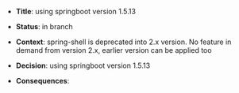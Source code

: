 * **Title**: using springboot version 1.5.13

* **Status**: in branch

* **Context**: spring-shell is deprecated into 2.x version. No feature in demand from version 2.x, earlier version can be applied too

* **Decision**: using springboot version 1.5.13

* **Consequences**: 
